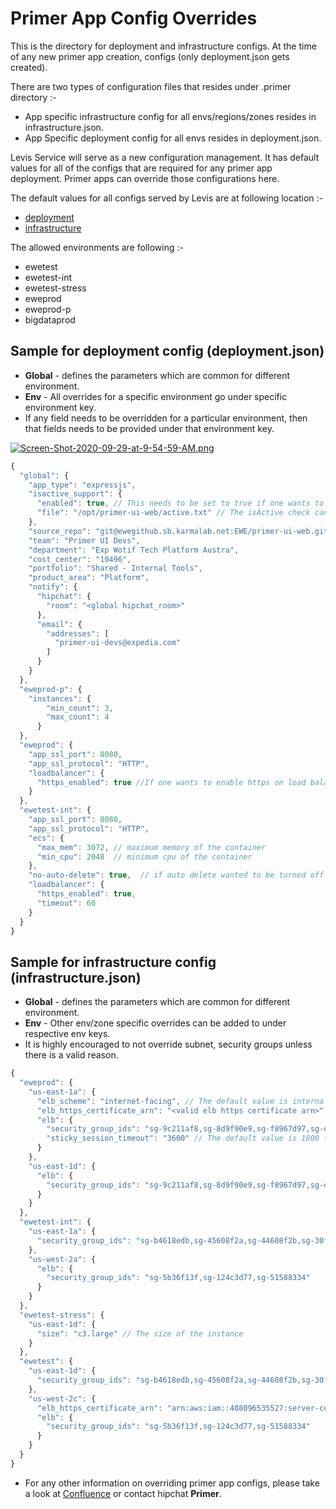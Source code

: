 Primer App Config Overrides
===========================

This is the directory for deployment and infrastructure configs. At the time of any new primer app creation, configs (only deployment.json gets created).

There are two types of configuration files that resides under .primer directory :-
 - App specific infrastructure config for all envs/regions/zones resides in infrastructure.json.
 - App Specific deployment config for all envs resides in deployment.json.
 
Levis Service will serve as a new configuration management. It has default values for all of the configs that are required for any primer app deployment. Primer apps can override 
those configurations here.

The default values for all configs served by Levis are at following location :-
 - [deployment](https://ewegithub.sb.karmalab.net/EWE/levis-lambda/tree/master/src/deployment/config) 
 - [infrastructure](https://ewegithub.sb.karmalab.net/EWE/levis-lambda/tree/master/src/infrastructure/config)

The allowed environments are following :-
 - ewetest
 - ewetest-int
 - ewetest-stress
 - eweprod
 - eweprod-p
 - bigdataprod
 
## Sample for deployment config (deployment.json)
 - **Global** - defines the parameters which are common for different environment.
 - **Env** - All overrides for a specific environment go under specific environment key. 
 - If any field needs to be overridden for a particular environment, then that fields needs to be provided under that environment key.

[![Screen-Shot-2020-09-29-at-9-54-59-AM.png](https://i.postimg.cc/J0BHSzGD/Screen-Shot-2020-09-29-at-9-54-59-AM.png)](https://postimg.cc/5QbtC15b)

```javascript
{
  "global": {
    "app_type": "expressjs",
    "isactive_support": {
      "enabled": true, // This needs to be set to true if one wants to override the isActive endpoint.
      "file": "/opt/primer-ui-web/active.txt" // The isActive check can be overriden. This is useful for the deployers to check whether the app is up.
    },
    "source_repo": "git@ewegithub.sb.karmalab.net:EWE/primer-ui-web.git",
    "team": "Primer UI Devs",
    "department": "Exp Wotif Tech Platform Austra",
    "cost_center": "10496",
    "portfolio": "Shared - Internal Tools",
    "product_area": "Platform",
    "notify": {
      "hipchat": {
        "room": "<global hipchat_room>"
      },
      "email": {
        "addresses": [
          "primer-ui-devs@expedia.com"
        ]
      }
    }
  },
  "eweprod-p": {
    "instances": {
        "min_count": 3,
        "max_count": 4
      }
  },
  "eweprod": {
    "app_ssl_port": 8080, 
    "app_ssl_protocol": "HTTP", 
    "loadbalancer": {
      "https_enabled": true //If one wants to enable https on load balancer, this field needs to be enabled.
    }
  },
  "ewetest-int": {
    "app_ssl_port": 8080,
    "app_ssl_protocol": "HTTP",
    "ecs": {
      "max_mem": 3072, // maximum memory of the container
      "min_cpu": 2048  // minimum cpu of the container
    },
    "no-auto-delete": true,  // if auto delete wanted to be turned off for any environment.
    "loadbalancer": {
      "https_enabled": true,
      "timeout": 60
    }
  }
}
```

## Sample for infrastructure config (infrastructure.json)

- **Global** - defines the parameters which are common for different environment.
- **Env** - Other env/zone specific overrides can be added to under respective env keys.
- It is highly encouraged to not override subnet, security groups unless there is a valid reason.

```javascript
{
  "eweprod": {
    "us-east-1a": {
      "elb_scheme": "internet-facing", // The default value is internal.
      "elb_https_certificate_arn": "<valid elb https certificate arn>"  // The default value can be checked in levis for this environment
      "elb": {
        "security_group_ids": "sg-9c211af8,sg-8d9f90e9,sg-f8967d97,sg-d727c8b8", // This needs to replaced completely if one wants to add a new or remove a security group.
        "sticky_session_timeout": "3600" // The default value is 1800 for all envs
      }
    },
    "us-east-1d": {
      "elb": {
        "security_group_ids": "sg-9c211af8,sg-8d9f90e9,sg-f8967d97,sg-d727c8b8"
      }
    }
  },
  "ewetest-int": {
    "us-east-1a": {
      "security_group_ids": "sg-b4618edb,sg-45608f2a,sg-44608f2b,sg-30f41a5f,sg-554e8c3a,sg-f746a998"
    },
    "us-west-2a": {
      "elb": {
        "security_group_ids": "sg-5b36f13f,sg-124c3d77,sg-51588334"
      }
    }
  },
  "ewetest-stress": {
    "us-east-1d": {
      "size": "c3.large" // The size of the instance
    }
  },
  "ewetest": {
    "us-east-1d": {
      "security_group_ids": "sg-b4618edb,sg-45608f2a,sg-44608f2b,sg-30f41a5f,sg-554e8c3a,sg-f746a998"
    },
    "us-west-2c": {
      "elb_https_certificate_arn": "arn:aws:iam::408096535527:server-certificate/wildcard.us-west-2.test.expedia.com", // elb https certificate arn
      "elb": {
        "security_group_ids": "sg-5b36f13f,sg-124c3d77,sg-51588334"
      }
    }
  }
}
```

 - For any other information on overriding primer app configs, please take a look at [Confluence](https://confluence/display/PRIMER/Primer+App+Config+Overrides) or contact hipchat **Primer**.
